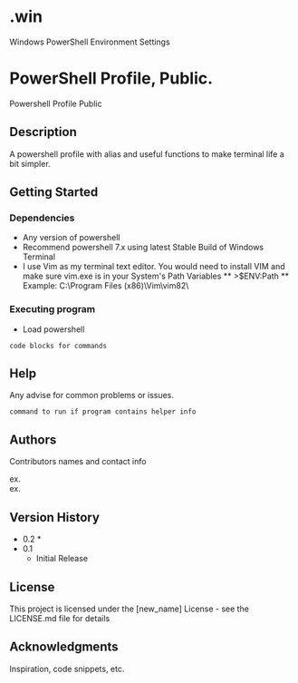 # .win
Windows PowerShell Environment Settings

# PowerShell Profile, Public.

Powershell Profile Public

## Description

A powershell profile with alias and useful functions to make terminal life a bit simpler. 

## Getting Started

### Dependencies

* Any version of powershell
* Recommend powershell 7.x using latest Stable Build of Windows Terminal
* I use Vim as my terminal text editor. You would need to install VIM and make sure vim.exe is in your System's Path Variables
** >$ENV:Path
** Example: C:\Program Files (x86)\Vim\vim82\
 

### Executing program

* Load powershell

```
code blocks for commands
```

## Help

Any advise for common problems or issues.
```
command to run if program contains helper info
```

## Authors

Contributors names and contact info

ex.  
ex.  

## Version History

* 0.2
    * 
* 0.1
    * Initial Release

## License

This project is licensed under the [new_name] License - see the LICENSE.md file for details

## Acknowledgments

Inspiration, code snippets, etc. 
